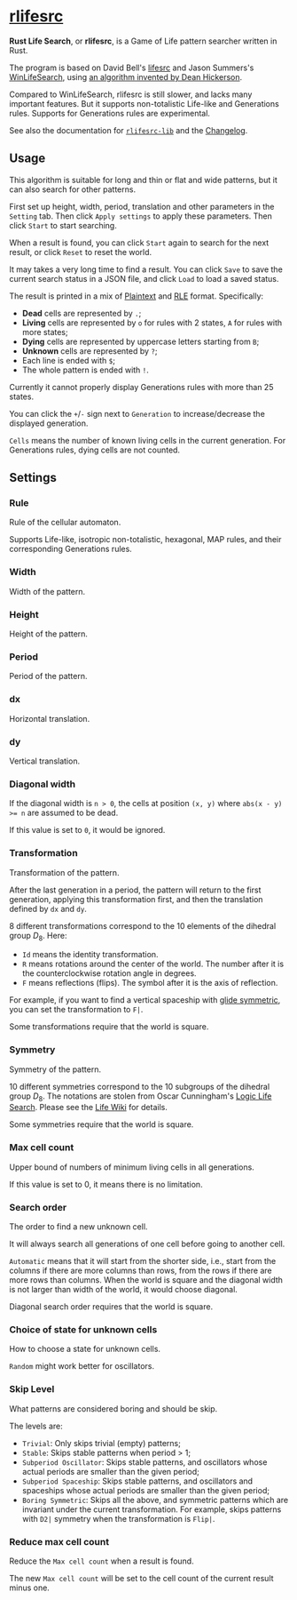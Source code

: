 # [rlifesrc](https://github.com/AlephAlpha/rlifesrc)

__Rust Life Search__, or __rlifesrc__, is a Game of Life pattern searcher written in Rust.

The program is based on David Bell's [lifesrc](https://github.com/DavidKinder/Xlife/tree/master/Xlife35/source/lifesearch) and Jason Summers's [WinLifeSearch](https://github.com/jsummers/winlifesearch/), using [an algorithm invented by Dean Hickerson](https://github.com/DavidKinder/Xlife/blob/master/Xlife35/source/lifesearch/ORIGIN).

Compared to WinLifeSearch, rlifesrc is still slower, and lacks many important features. But it supports non-totalistic Life-like and Generations rules. Supports for Generations rules are experimental.

See also the documentation for [`rlifesrc-lib`](https://alephalpha.github.io/rlifesrc-doc/rlifesrc_lib/) and the [Changelog](https://github.com/AlephAlpha/rlifesrc/blob/master/CHANGELOG.md).

## Usage

This algorithm is suitable for long and thin or flat and wide patterns, but it can also search for other patterns.

First set up height, width, period, translation and other parameters in the `Setting` tab. Then click `Apply settings` to apply these parameters. Then click `Start` to start searching.

When a result is found, you can click `Start` again to search for the next result, or click `Reset` to reset the world.

It may takes a very long time to find a result. You can click `Save` to save the current search status in a JSON file, and click `Load` to load a saved status.

The result is printed in a mix of [Plaintext](https://conwaylife.com/wiki/Plaintext) and [RLE](https://conwaylife.com/wiki/Rle) format. Specifically:

* **Dead** cells are represented by `.`;
* **Living** cells are represented by `o` for rules with 2 states,
  `A` for rules with more states;
* **Dying** cells are represented by uppercase letters starting from `B`;
* **Unknown** cells are represented by `?`;
* Each line is ended with `$`;
* The whole pattern is ended with `!`.

Currently it cannot properly display Generations rules with more than 25 states.

You can click the `+`/`-` sign next to `Generation` to increase/decrease the displayed generation.

`Cells` means the number of known living cells in the current generation. For Generations rules, dying cells are not counted.

## Settings

### Rule

Rule of the cellular automaton.

Supports Life-like, isotropic non-totalistic, hexagonal, MAP rules, and their corresponding Generations rules.

### Width

Width of the pattern.

### Height

Height of the pattern.

### Period

Period of the pattern.

### dx

Horizontal translation.

### dy

Vertical translation.

### Diagonal width

If the diagonal width is `n > 0`, the cells at position `(x, y)` where `abs(x - y) >= n` are assumed to be dead.

If this value is set to `0`, it would be ignored.


### Transformation

Transformation of the pattern.

After the last generation in a period, the pattern will return to the first generation, applying this transformation first, and then the translation defined by `dx` and `dy`.

8 different transformations correspond to the 10 elements of the dihedral group _D_<sub>8</sub>. Here:

* `Id` means the identity transformation.
* `R` means rotations around the center of the world. The number after it is the counterclockwise rotation angle in degrees.
* `F` means reflections (flips). The symbol after it is the axis of reflection.

For example, if you want to find a vertical spaceship with [glide symmetric](https://conwaylife.com/wiki/Types_of_spaceships#Glide_symmetric_spaceship), you can set the transformation to `F|`.

Some transformations require that the world is square.

### Symmetry

Symmetry of the pattern.

10 different symmetries correspond to the 10 subgroups of the dihedral group _D_<sub>8</sub>. The notations are stolen from Oscar Cunningham's [Logic Life Search](https://github.com/OscarCunningham/logic-life-search). Please see the [Life Wiki](https://conwaylife.com/wiki/Symmetry) for details.

Some symmetries require that the world is square.

### Max cell count

Upper bound of numbers of minimum living cells in all generations.

If this value is set to 0, it means there is no limitation.

### Search order

The order to find a new unknown cell.

It will always search all generations of one cell before going to another cell.

`Automatic` means that it will start from the shorter side, i.e., start from the columns if there are more columns than rows, from the rows if there are more rows than columns. When the world is square and the diagonal width is not larger than width of the world, it would choose diagonal.

Diagonal search order requires  that the world is square.

### Choice of state for unknown cells

How to choose a state for unknown cells.

`Random` might work better for oscillators.

### Skip Level

What patterns are considered boring and should be skip.

The levels are:

* `Trivial`: Only skips trivial (empty) patterns;
* `Stable`: Skips stable patterns when period > 1;
* `Subperiod Oscillator`: Skips stable patterns, and oscillators whose actual periods are smaller than the given period;
* `Subperiod Spaceship`: Skips stable patterns, and oscillators and spaceships whose actual periods are smaller than the given period;
* `Boring Symmetric`: Skips all the above, and symmetric patterns which are invariant under the current transformation. For example, skips patterns with `D2|` symmetry when the transformation is `Flip|`.

### Reduce max cell count

Reduce the `Max cell count` when a result is found.

The new `Max cell count` will be set to the cell count of the current result minus one.
